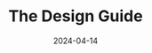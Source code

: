 ---
title: The Design Guide
link : https://thedesignsystem.guide/
tags: ["education", "web design"]
date: 2024-04-14                       
---